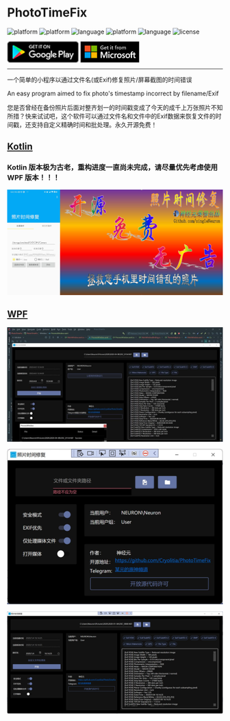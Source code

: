# PhotoTimeFix

![platform](https://img.shields.io/badge/platform-Android-green.svg)
![platform](https://img.shields.io/badge/platform-Kotlin%20Mulitiplatform-purple.svg)
![language](https://img.shields.io/badge/language-kotlin-blue.svg)
![platform](https://img.shields.io/badge/platform-Windows-blue.svg)
![language](https://img.shields.io/badge/language-CSahrp-green.svg)
![license](https://img.shields.io/badge/license-MIT-orange.svg)

<p>
    <a href="https://play.google.com/store/apps/details?id=tech.lincaiqi.PhotoTimeFix"><img height="50em" img align="center" src="./artwork/google-play-badge.png" alt="Get it on Google Play" /></a>
    <a href="https://www.microsoft.com/store/apps/9NFL0WD4NJXP"><img height="50em" img align="center" src="./artwork/English_getitfromMS.png" alt="Get it from Microsoft" /></a>
  </p>

---

一个简单的小程序以通过文件名(或Exif)修复照片/屏幕截图的时间错误

An easy program aimed to fix photo's timestamp incorrect by filename/Exif

您是否曾经在备份照片后面对整齐划一的时间戳变成了今天的成千上万张照片不知所措？快来试试吧，这个软件可以通过文件名和文件中的Exif数据来恢复文件的时间戳，还支持自定义精确时间和批处理。永久开源免费！

## [Kotlin](https://github.com/Cryolitia/PhotoTimeFix/tree/Kotlin)

### Kotlin 版本极为古老，重构进度一直尚未完成，请尽量优先考虑使用 WPF 版本！！！

![宣传图](./artwork//1.jpg)

## [WPF](https://github.com/Cryolitia/PhotoTimeFix/tree/WPF)

![宣传图](./artwork/2.jpg)

![1](./artwork/wpf-cn-1.png)

![1](./artwork/wpf-cn-2.png)
